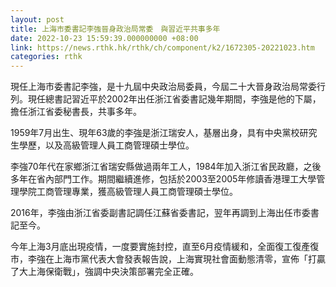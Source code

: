 ```yaml
---
layout: post
title: 上海市委書記李強晉身政治局常委　與習近平共事多年
date: 2022-10-23 15:59:39.000000000 +08:00
link: https://news.rthk.hk/rthk/ch/component/k2/1672305-20221023.htm
categories: rthk
---
```


現任上海市委書記李強，是十九屆中央政治局委員，今屆二十大晉身政治局常委行列。現任總書記習近平於2002年出任浙江省委書記幾年期間，李強是他的下屬，擔任浙江省委秘書長，共事多年。

1959年7月出生、現年63歲的李強是浙江瑞安人，基層出身，具有中央黨校研究生學歷，以及高級管理人員工商管理碩士學位。

李強70年代在家鄉浙江省瑞安縣做過兩年工人，1984年加入浙江省民政廳，之後多年在省內部門工作。期間繼續進修，包括於2003至2005年修讀香港理工大學管理學院工商管理專業，獲高級管理人員工商管理碩士學位。

2016年，李強由浙江省委副書記調任江蘇省委書記，翌年再調到上海出任市委書記至今。
 
今年上海3月底出現疫情，一度要實施封控，直至6月疫情緩和，全面復工復產復市，李強在上海市黨代表大會發表報告說，上海實現社會面動態清零，宣佈「打贏了大上海保衛戰」，強調中央決策部署完全正確。
